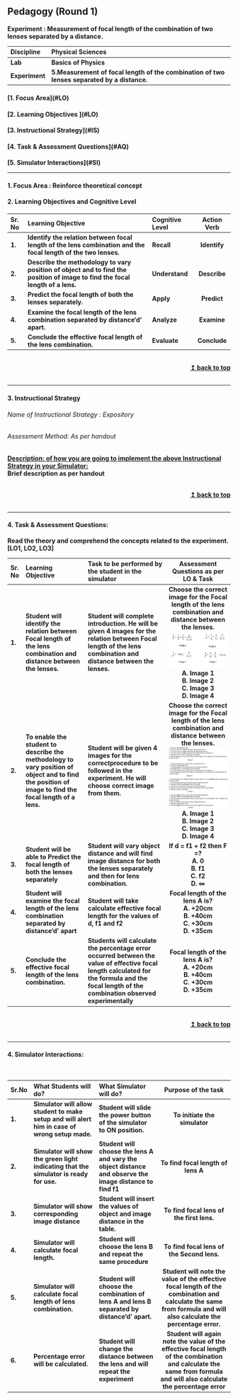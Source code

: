 ## Pedagogy (Round 1)
<p align="center">


<b> Experiment : Measurement of focal length of the combination of two lenses separated by a distance.   <a name="top"></a> <br>
</p>

<b>Discipline | <b>Physical Sciences
:--|:--|
<b> Lab | <b> Basics of Physics
<b> Experiment|     <b> 5.Measurement of focal length of the combination of two lenses separated by a distance. 

<h4> [1. Focus Area](#LO)
<h4> [2. Learning Objectives ](#LO)
<h4> [3. Instructional Strategy](#IS)
<h4> [4. Task & Assessment Questions](#AQ)
<h4> [5. Simulator Interactions](#SI)
<hr>

<a name="LO"></a>
#### 1. Focus Area : Reinforce theoretical concept

#### 2. Learning Objectives and Cognitive Level


Sr. No |	Learning Objective	| Cognitive Level | Action Verb
:--|:--|:--|:-:
1.| Identify the relation between focal length of the lens combination and the focal length of the two lenses. | Recall | Identify
2.| Describe the methodology to vary position of object and to find the position of image to find the focal length of a lens. | Understand | Describe
3.| Predict the focal length of both the lenses separately.  | Apply | Predict
4.| Examine the focal length of the lens combination separated by distance‘d’ apart. | Analyze | Examine
5.| Conclude the effective focal length of the lens combination. | Evaluate | Conclude

<br/>
<div align="right">
    <b><a href="#top">↥ back to top</a></b>
</div>
<br/>
<hr>

<a name="IS"></a>
#### 3. Instructional Strategy
###### Name of Instructional Strategy  :    Expository
###### Assessment Method: As per handout

<u> <b>Description: </b> of how you are going to implement the above Instructional Strategy in your Simulator: </u>
<br>
 Brief description as per handout

<br/>
<div align="right">
    <b><a href="#top">↥ back to top</a></b>
</div>
<br/>
<hr>

<a name="AQ"></a>
#### 4. Task & Assessment Questions:

Read the theory and comprehend the concepts related to the experiment. [LO1, LO2, LO3]
<br>

Sr. No |	Learning Objective	| Task to be performed by <br> the student  in the simulator | Assessment Questions as per LO & Task
:--|:--|:--|:-:
1.| Student will identify the relation between Focal length of the lens combination and distance between the lenses. | Student will complete introduction. He will be given 4 images for the relation between Focal length of the lens combination and distance between the lenses. | Choose the correct image for the Focal length of the lens combination and distance between the lenses.<img src="images/focal1.png"><br> A. Image 1  <br> B. Image 2 <br> C. Image 3 <br>D. Image 4 
2.| To enable the student to describe the methodology to vary position of object and to find the position of image to find the focal length of a lens. | Student will be given 4 images for the correctprocedure to be followed in the experiment. He will choose correct image from them. | Choose the correct image for the Focal length of the lens combination and distance between the lenses.<img src="images/focal2.png"><br> A. Image 1  <br> B. Image 2 <br> C. Image 3 <br>D. Image 4 
3.| Student will be able to Predict the focal length of both the lenses separately | Student will vary object distance and will find image distance for both the lenses separately and then for lens combination. | If d = f1 + f2 then F =? <br> A. 0 <br> B. f1 <br> C. f2 <br> <b> D. ∞ </b> <br> 
4.| Student will examine the focal length of the lens combination separated by distance‘d’ apart| Student will take calculate effective focal length for the values of d, f1 and f2 | Focal length of the lens A is? <br> A. +20cm <br> B. +40cm <br> C. +30cm <br> <b> D. +35cm </b> <br>  
5.| Conclude the effective focal length of the lens combination. | Students will calculate the percentage error occurred between the value of effective focal length calculated for the formula and the focal length of the combination observed experimentally | Focal length of the lens A is? <br> A. +20cm <br> B. +40cm <br> C. +30cm <br> <b> D. +35cm </b> <br> 



 <br/>
<div align="right">
    <b><a href="#top">↥ back to top</a></b>
</div>
<br/>
<hr>

<a name="SI"></a>

#### 4. Simulator Interactions:
<br>

Sr.No | What Students will do? |	What Simulator will do?	| Purpose of the task
:--|:--|:--|:--:
1.| Simulator will allow student to make setup and will alert him in case of wrong setup made. | Student will slide the power button of the simulator to ON position.  | To initiate the simulator
2.| Simulator will show the green light indicating that the simulator is ready for use.  | Student will choose the lens A and vary the object distance and  observe the image distance to find f1 | To find focal length of lens A
3.| Simulator will show corresponding image distance | Student will insert the values of object and image distance in the table.  | To find focal lens of the first lens.
4.| Simulator will calculate focal length.| Student will choose the lens B and repeat the same procedure | To find focal lens of the Second lens.
5.| Simulator will calculate focal length of lens combination. | Student will choose the combination of lens A and lens B separated by distance‘d’ apart.  | Student will note the value of the effective focal length of the combination and calculate the same from formula and will also calculate the percentage error.
6.| Percentage error will be calculated. | Student will change the distance between the lens and will repeat the experiment  | Student will again note the value of the effective focal length of the combination and calculate the same from formula and will also calculate the percentage error
